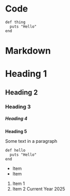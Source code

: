 # Code

```
def thing
  puts "Hello"
end
```
# Markdown
# Heading 1

## Heading 2

### Heading 3

##### Heading 4


**Heading 5**

Some text in a paragraph


```
def hello
  puts "Hello"
end
```

- Item
- Item

1. Item 1
2. Item 2
Current Year 2025
